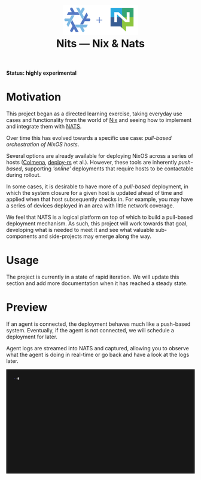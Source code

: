 <h1 align="center">
  <br>
  <img src="docs/assets/logo.png" alt="logo" width="200">
  <br>
  Nits — Nix & Nats
  <br>
  <br>
</h1>

**Status: highly experimental**

# Motivation

This project began as a directed learning exercise, taking everyday use cases and functionality from the world of [Nix](https://nixos.org) and seeing how to implement and integrate them with [NATS](https://nats.io).

Over time this has evolved towards a specific use case: _pull-based orchestration of NixOS hosts_.

Several options are already available for deploying NixOS across a series of hosts ([Colmena](https://github.com/zhaofengli/colmena), [deploy-rs](https://github.com/serokell/deploy-rs) et al.). However, these tools are inherently _push-based_, supporting _'online'_ deployments that require hosts to be contactable during rollout.

In some cases, it is desirable to have more of a _pull-based_ deployment, in which the system closure for a given host is updated ahead of time and applied when that host subsequently checks in. For example, you may have a series of devices deployed in an area with little network coverage.

We feel that NATS is a logical platform on top of which to build a pull-based deployment mechanism. As such, this project will work towards that goal, developing what is needed to meet it and see what valuable sub-components and side-projects may emerge along the way.

# Usage

The project is currently in a state of rapid iteration. We will update this section and add more documentation when it has reached a steady state.

# Preview

If an agent is connected, the deployment behaves much like a push-based system. Eventually, if the agent is not connected,
we will schedule a deployment for later.

Agent logs are streamed into NATS and captured, allowing you to observe what the agent is doing in real-time or go back
and have a look at the logs later.

![](./docs/assets/deploy.gif)
